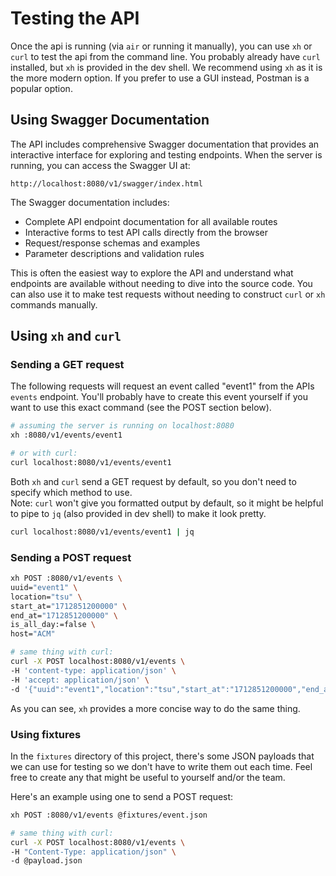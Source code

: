 # Testing the API

Once the api is running (via `air` or running it manually), you can use `xh` or `curl` to test the api from the command line. You probably already have `curl` installed, but `xh` is provided in the dev shell.
We recommend using `xh` as it is the more modern option.
If you prefer to use a GUI instead, Postman is a popular option.

## Using Swagger Documentation

The API includes comprehensive Swagger documentation that provides an interactive interface for exploring and testing endpoints. When the server is running, you can access the Swagger UI at:

```
http://localhost:8080/v1/swagger/index.html
```

The Swagger documentation includes:
- Complete API endpoint documentation for all available routes
- Interactive forms to test API calls directly from the browser
- Request/response schemas and examples
- Parameter descriptions and validation rules

This is often the easiest way to explore the API and understand what endpoints are available without needing to dive into the source code. You can also use it to make test requests without needing to construct `curl` or `xh` commands manually.

## Using `xh` and `curl`

### Sending a GET request
The following requests will request an event called "event1" from the APIs `events` endpoint. You'll probably have to create this event yourself if you want to use this exact command (see the POST section below).
```sh
# assuming the server is running on localhost:8080
xh :8080/v1/events/event1

# or with curl:
curl localhost:8080/v1/events/event1
```
Both `xh` and `curl` send a GET request by default, so you don't need to specify which method to use.  
Note: `curl` won't give you formatted output by default, so it might be helpful to pipe to `jq` (also provided in dev shell) to make it look pretty.
```sh
curl localhost:8080/v1/events/event1 | jq
```


### Sending a POST request
```sh
xh POST :8080/v1/events \
uuid="event1" \
location="tsu" \
start_at="1712851200000" \
end_at="1712851200000" \
is_all_day:=false \
host="ACM"

# same thing with curl:
curl -X POST localhost:8080/v1/events \
-H 'content-type: application/json' \
-H 'accept: application/json' \
-d '{"uuid":"event1","location":"tsu","start_at":"1712851200000","end_at":"1712851200000","is_all_day":false,"host":"ACM"}'
```

As you can see, `xh` provides a more concise way to do the same thing.  

### Using fixtures
In the `fixtures` directory of this project, there's some JSON payloads that we can use for testing so we don't have to write them out each time. Feel free to create any that might be useful to yourself and/or the team.  
  
Here's an example using one to send a POST request:
```sh
xh POST :8080/v1/events @fixtures/event.json

# same thing with curl:
curl -X POST localhost:8080/v1/events \
-H "Content-Type: application/json" \
-d @payload.json
```

